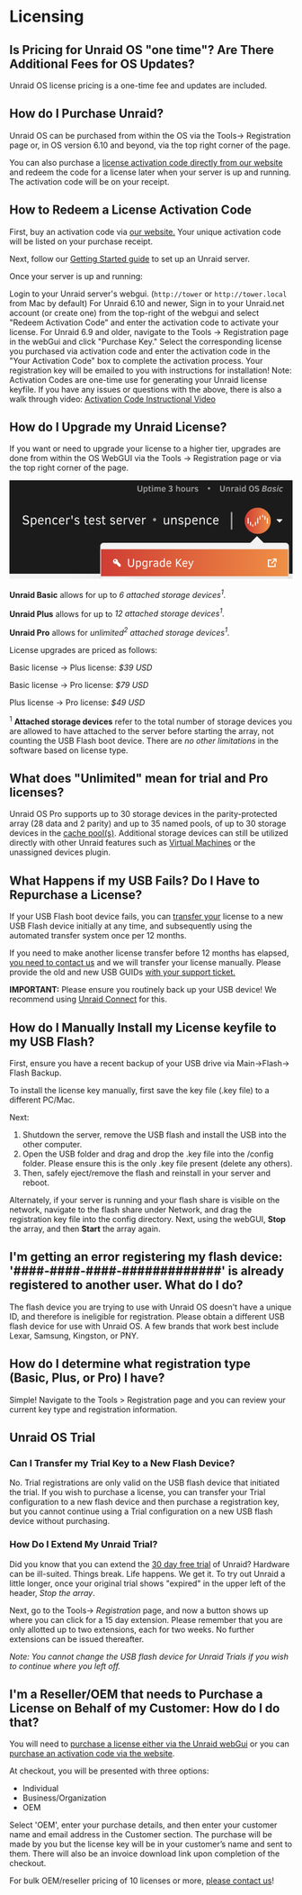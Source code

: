 # Licensing

## Is Pricing for Unraid OS "one time"? Are There Additional Fees for OS Updates?

Unraid OS license pricing is a one-time fee and updates are included.

## How do I Purchase Unraid?

Unraid OS can be purchased from within the OS via the Tools-\>
Registration page or, in OS version 6.10 and beyond, via the top right
corner of the page.

You can also purchase a [license activation code directly from our
website](https://unraid.net/pricing) and redeem the code for a license
later when your server is up and running. The activation code will be on
your receipt.

## How to Redeem a License Activation Code

First, buy an activation code via [our website.](https://unraid.net/pricing) Your unique activation code will be listed on your purchase receipt.

Next, follow our [Getting Started guide](../getting-started/getting-started.md) to set up an Unraid server.

Once your server is up and running:

Login to your Unraid server's webgui. (`http://tower` or `http://tower.local` from Mac by default)
For Unraid 6.10 and newer, Sign in to your Unraid.net account (or create one) from the top-right of the webgui and select "Redeem Activation Code" and enter the activation code to activate your license. For Unraid 6.9 and older, navigate to the Tools -> Registration page in the webGui and click "Purchase Key."
Select the corresponding license you purchased via activation code and enter the activation code in the "Your Activation Code" box to complete the activation process. Your registration key will be emailed to you with instructions for installation! Note: Activation Codes are one-time use for generating your Unraid license keyfile.
If you have any issues or questions with the above, there is also a walk through video: [Activation Code Instructional Video](https://www.loom.com/share/3ceb40440240474aaa80a0b7e3e69cb2)

## How do I Upgrade my Unraid License?

If you want or need to upgrade your license to a higher tier, upgrades
are done from within the OS WebGUI via the Tools → Registration page or
via the top right corner of the page.

![](../assets/Upgrade-UPC.png)

**Unraid Basic** allows for up to _6 attached storage
devices<sup>1</sup>._

**Unraid Plus** allows for up to _12 attached storage
devices<sup>1</sup>._

**Unraid Pro** allows for _unlimited<sup>2</sup> attached storage
devices<sup>1</sup>._

License upgrades are priced as follows:

Basic license → Plus license: _$39 USD_

Basic license → Pro license: _$79 USD_

Plus license → Pro license: _$49 USD_

<sup>1</sup> <b>Attached storage devices</b> refer to the total number of
storage devices you are allowed to have attached to the server before
starting the array, not counting the USB Flash boot device. There are
_no other limitations_ in the software based on license type.

## What does "Unlimited" mean for trial and Pro licenses?

Unraid OS Pro supports up to 30 storage devices in the parity-protected
array (28 data and 2 parity) and up to 35 named pools, of up to 30
storage devices in the [cache
pool(s)](/unraid-os/release-notes/6.9.0.md#multiple-pools).
Additional storage devices can still be utilized directly with other
Unraid features such as [Virtual
Machines](/unraid-os/manual/vm-management.md) or the unassigned devices
plugin.

## What Happens if my USB Fails? Do I Have to Repurchase a License?

If your USB Flash boot device fails, you can [transfer
your](/unraid-os/manual/changing-the-flash-device.md) license to a new USB
Flash device initially at any time, and subsequently using the automated
transfer system once per 12 months.

If you need to make another license transfer before 12 months has
elapsed, [you need to contact us](https://unraid.net/contact) and we
will transfer your license manually. Please provide the old and new USB
GUIDs [with your support ticket.](https://unraid.net/contact)

**IMPORTANT:** Please ensure you routinely back up your USB device!
We recommend using [Unraid Connect](/connect/about.md) for this.

## How do I Manually Install my License keyfile to my USB Flash?

First, ensure you have a recent backup of your USB drive via
Main-\>Flash-\> Flash Backup.

To install the license key manually, first save the key file (.key file)
to a different PC/Mac.

Next:

1. Shutdown the server, remove the USB flash and install the USB into
   the other computer.
2. Open the USB folder and drag and drop the .key file into the /config
   folder. Please ensure this is the only .key file present (delete any
   others).
3. Then, safely eject/remove the flash and reinstall in your server and
   reboot.

Alternately, if your server is running and your flash share is visible
on the network, navigate to the flash share under Network, and drag the
registration key file into the config directory. Next, using the webGUI,
**Stop** the array, and then **Start** the array again.

## I'm getting an error registering my flash device: '####-####-####-#############' is already registered to another user. What do I do?

The flash device you are trying to use with Unraid OS doesn't have a
unique ID, and therefore is ineligible for registration. Please obtain a
different USB flash device for use with Unraid OS. A few brands that
work best include Lexar, Samsung, Kingston, or PNY.

## How do I determine what registration type (Basic, Plus, or Pro) I have?

Simple! Navigate to the Tools \> Registration page and you can review
your current key type and registration information.

## Unraid OS Trial

### Can I Transfer my Trial Key to a New Flash Device?

No. Trial registrations are only valid on the USB flash device that
initiated the trial. If you wish to purchase a license, you can transfer
your Trial configuration to a new flash device and then purchase a
registration key, but you cannot continue using a Trial configuration on
a new USB flash device without purchasing.

### How Do I Extend My Unraid Trial?

Did you know that you can extend the [30 day free
trial](https://unraid.net/download) of Unraid? Hardware can be
ill-suited. Things break. Life happens. We get it. To try out Unraid a
little longer, once your original trial shows "expired" in the upper
left of the header, _Stop the array_.

Next, go to the Tools-\> _Registration_ page, and now a button shows up
where you can click for a 15 day extension. Please remember that you are
only allotted up to two extensions, each for two weeks. No further
extensions can be issued thereafter.

_Note: You cannot change the USB flash device for Unraid Trials if you
wish to continue where you left off._

## I'm a Reseller/OEM that needs to Purchase a License on Behalf of my Customer: How do I do that?

You will need to [purchase a license either via the Unraid
webGui](#how-do-i-purchase-unraid)
or you can [purchase an activation code via the
website](https://unraid.net/pricing).

At checkout, you will be presented with three options:

- Individual
- Business/Organization
- OEM

Select 'OEM', enter your purchase details, and then enter your customer
name and email address in the Customer section. The purchase will be
made by you but the license key will be in your customer’s name and sent
to them. There will also be an invoice download link upon completion of
the checkout.

For bulk OEM/reseller pricing of 10 licenses or more, [please contact
us](https://unraid.net/contact)!
